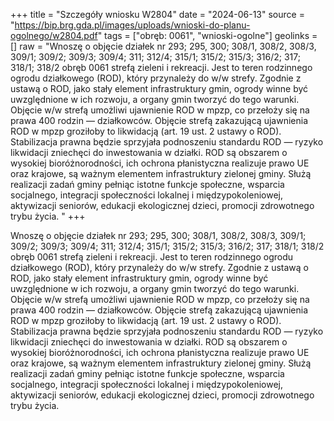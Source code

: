 +++
title = "Szczegóły wniosku W2804"
date = "2024-06-13"
source = "https://bip.brg.gda.pl/images/uploads/wnioski-do-planu-ogolnego/w2804.pdf"
tags = ["obręb: 0061", "wnioski-ogolne"]
geolinks = []
raw = "Wnoszę o objęcie działek nr 293; 295, 300; 308/1, 308/2, 308/3, 309/1; 309/2; 309/3; 309/4; 311; 312/4; 315/1; 315/2; 315/3; 316/2; 317; 318/1; 318/2 obręb 0061 strefą zieleni i rekreacji. Jest to teren rodzinnego ogrodu działkowego (ROD), który przynależy do w/w strefy. Zgodnie z ustawą o ROD, jako stały element infrastruktury gmin, ogrody winne być uwzględnione w ich rozwoju, a organy gmin tworzyć do tego warunki. Objęcie w/w strefą umożliwi ujawnienie ROD w mpzp, co przełoży się na prawa 400 rodzin — działkowców. Objęcie strefą zakazującą ujawnienia ROD w mpzp groziłoby to likwidacją (art. 19 ust. 2 ustawy o ROD). Stabilizacja prawna będzie sprzyjała podnoszeniu standardu ROD — ryzyko likwidacji zniechęci do inwestowania w działki. ROD są obszarem o wysokiej bioróżnorodności, ich ochrona płanistyczna realizuje prawo UE oraz krajowe, są ważnym elementem infrastruktury zielonej gminy. Służą realizacji zadań gminy pełniąc istotne funkcje społeczne, wsparcia socjalnego, integracji społeczności lokalnej i międzypokoleniowej, aktywizacji seniorów, edukacji ekologicznej dzieci, promocji zdrowotnego trybu życia. "
+++

Wnoszę o objęcie działek nr 293; 295, 300; 308/1, 308/2, 308/3, 309/1; 309/2; 309/3; 309/4; 311; 312/4;
315/1; 315/2; 315/3; 316/2; 317; 318/1; 318/2 obręb 0061 strefą zieleni i rekreacji. Jest to teren rodzinnego ogrodu
działkowego (ROD), który przynależy do w/w strefy. Zgodnie z ustawą o ROD, jako stały element infrastruktury gmin,
ogrody winne być uwzględnione w ich rozwoju, a organy gmin tworzyć do tego warunki. Objęcie w/w strefą umożliwi
ujawnienie ROD w mpzp, co przełoży się na prawa 400 rodzin — działkowców. Objęcie strefą zakazującą ujawnienia
ROD w mpzp groziłoby to likwidacją (art. 19 ust. 2 ustawy o ROD). Stabilizacja prawna będzie sprzyjała podnoszeniu
standardu ROD — ryzyko likwidacji zniechęci do inwestowania w działki. ROD są obszarem o wysokiej bioróżnorodności,
ich ochrona płanistyczna realizuje prawo UE oraz krajowe, są ważnym elementem infrastruktury zielonej gminy. Służą
realizacji zadań gminy pełniąc istotne funkcje społeczne, wsparcia socjalnego, integracji społeczności lokalnej i
międzypokoleniowej, aktywizacji seniorów, edukacji ekologicznej dzieci, promocji zdrowotnego trybu życia.



